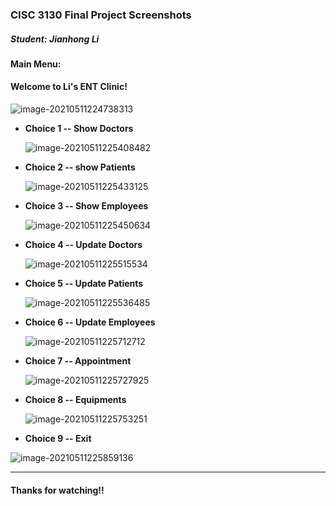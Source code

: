 ### CISC 3130 Final Project Screenshots

##### Student: Jianhong Li

#### Main Menu:

#### Welcome to Li's ENT Clinic!

![image-20210511224738313](C:\Users\imjia\AppData\Roaming\Typora\typora-user-images\image-20210511224738313.png)

* **Choice 1 -- Show Doctors**

  ![image-20210511225408482](C:\Users\imjia\AppData\Roaming\Typora\typora-user-images\image-20210511225408482.png)

* **Choice 2 -- show Patients**

  ![image-20210511225433125](C:\Users\imjia\AppData\Roaming\Typora\typora-user-images\image-20210511225433125.png)

* **Choice 3 -- Show Employees**

  ![image-20210511225450634](C:\Users\imjia\AppData\Roaming\Typora\typora-user-images\image-20210511225450634.png)

* **Choice 4 -- Update Doctors**

  ![image-20210511225515534](C:\Users\imjia\AppData\Roaming\Typora\typora-user-images\image-20210511225515534.png)

* **Choice 5 -- Update Patients**

  ![image-20210511225536485](C:\Users\imjia\AppData\Roaming\Typora\typora-user-images\image-20210511225536485.png)

* **Choice 6 -- Update Employees**

  ![image-20210511225712712](C:\Users\imjia\AppData\Roaming\Typora\typora-user-images\image-20210511225712712.png)

* **Choice 7 -- Appointment**

  ![image-20210511225727925](C:\Users\imjia\AppData\Roaming\Typora\typora-user-images\image-20210511225727925.png)

* **Choice 8 -- Equipments**

  ![image-20210511225753251](C:\Users\imjia\AppData\Roaming\Typora\typora-user-images\image-20210511225753251.png)

* **Choice 9 -- Exit** 

![image-20210511225859136](C:\Users\imjia\AppData\Roaming\Typora\typora-user-images\image-20210511225859136.png)

-----------------------------------

#### Thanks for watching!!